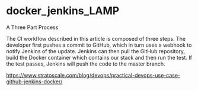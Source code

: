 # docker_jenkins_LAMP

A Three Part Process

The CI workflow described in this article is composed of three steps. The developer first pushes a commit to GitHub, 
which in turn uses a webhook to notify Jenkins of the update. Jenkins can then pull the GitHub repository, build the Docker container 
which contains our stack and then run the test. If the test passes, Jenkins will push the code to the master branch.

https://www.stratoscale.com/blog/devops/practical-devops-use-case-github-jenkins-docker/ 

